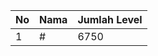 | No | Nama            | Jumlah Level |
|----|-----------------|--------------|
| 1  | #    |    6750        |
